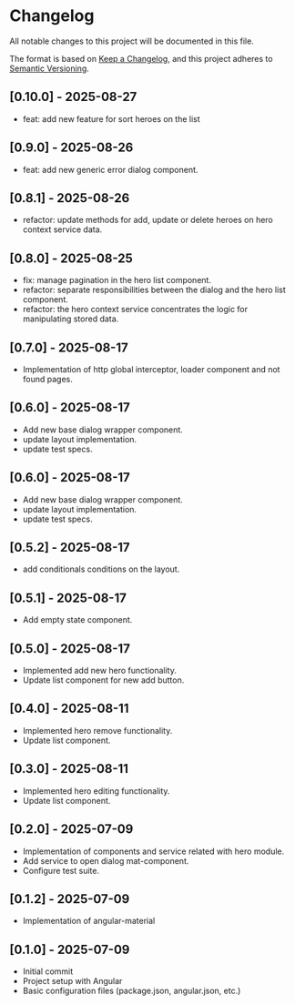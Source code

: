 # Changelog

All notable changes to this project will be documented in this file.

The format is based on [Keep a Changelog](https://keepachangelog.com/en/1.0.0/),
and this project adheres to [Semantic Versioning](https://semver.org/spec/v2.0.0.html).

## [0.10.0] - 2025-08-27

- feat: add new feature for sort heroes on the list

## [0.9.0] - 2025-08-26

- feat: add new generic error dialog component.

## [0.8.1] - 2025-08-26

- refactor: update methods for add, update or delete heroes on hero context service data.

## [0.8.0] - 2025-08-25

- fix: manage pagination in the hero list component.
- refactor: separate responsibilities between the dialog and the hero list component.
- refactor: the hero context service concentrates the logic for manipulating stored data.

## [0.7.0] - 2025-08-17

- Implementation of http global interceptor, loader component and not found pages.

## [0.6.0] - 2025-08-17

- Add new base dialog wrapper component.
- update layout implementation.
- update test specs.

## [0.6.0] - 2025-08-17

- Add new base dialog wrapper component.
- update layout implementation.
- update test specs.

## [0.5.2] - 2025-08-17

- add conditionals conditions on the layout.

## [0.5.1] - 2025-08-17

- Add empty state component.

## [0.5.0] - 2025-08-17

- Implemented add new hero functionality.
- Update list component for new add button.

## [0.4.0] - 2025-08-11

- Implemented hero remove functionality.
- Update list component.

## [0.3.0] - 2025-08-11

- Implemented hero editing functionality.
- Update list component.

## [0.2.0] - 2025-07-09

- Implementation of components and service related with hero module.
- Add service to open dialog mat-component.
- Configure test suite.

## [0.1.2] - 2025-07-09

- Implementation of angular-material

## [0.1.0] - 2025-07-09

- Initial commit
- Project setup with Angular
- Basic configuration files (package.json, angular.json, etc.)
